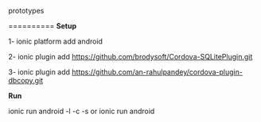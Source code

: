 prototypes

==========
**Setup**

1- ionic platform add android

2- ionic plugin add https://github.com/brodysoft/Cordova-SQLitePlugin.git

3- ionic plugin add https://github.com/an-rahulpandey/cordova-plugin-dbcopy.git

**Run**

ionic run android -l -c -s or ionic run android
